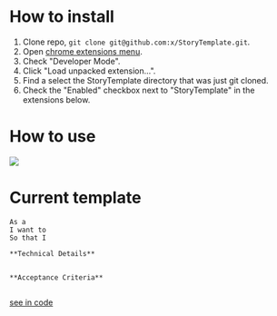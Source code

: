 # How to install

1. Clone repo, `git clone git@github.com:x/StoryTemplate.git`.
2. Open [chrome extensions menu](chrome://extensions/).
3. Check "Developer Mode".
4. Click "Load unpacked extension...".
5. Find a select the StoryTemplate directory that was just git cloned.
6. Check the "Enabled" checkbox next to "StoryTemplate" in the extensions below.


# How to use

![](http://lh6.googleusercontent.com/l9x8cOWhqPdrZt-y49NQeGPp_VEoMju0rwABpYIFAXx079NRwdnX1bgxOvOdx9BOQAJ93dkn=s1280-h800-e365-rw)


# Current template
```
As a 
I want to 
So that I 

**Technical Details**


**Acceptance Criteria**


```
[see in code](https://github.com/x/StoryTemplate/blob/master/src/inject/inject.js#L37-L41)

